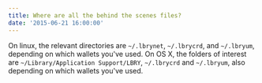 ```yaml
---
title: Where are all the behind the scenes files?
date: '2015-06-21 16:00:00'
---
```


On linux, the relevant directories are `~/.lbrynet`, `~/.lbrycrd`, and `~/.lbryum`, depending on which wallets you've used. On OS X, the folders of interest are `~/Library/Application Support/LBRY`, `~/.lbrycrd` and `~/.lbryum`, also depending on which wallets you've used.
